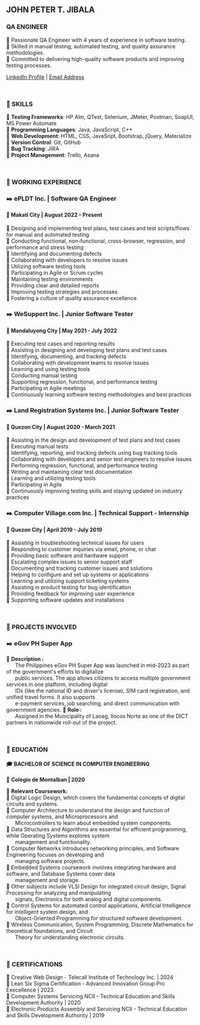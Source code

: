 ## JOHN PETER T. JIBALA
### QA ENGINEER

 📌 Passionate QA Engineer with 4 years of experience in software testing. <br/>
 📌 Skilled in manual testing, automated testing, and quality assurance methodologies. <br/>
 📌 Committed to delivering high-quality software products and improving testing processes.

[LinkedIn Profile](https://www.linkedin.com/in/jtjibala/) | [Email Address](jibalajohnpeter@gmail.com)

<br/>

### 🎯 SKILLS
🔸 **Testing Frameworks**: HP Alm, QTest, Selenium, JMeter, Postman, SoapUI, MS Power Automate <br/>
🔸 **Programming Languages**: Java, JavaScript, C++ <br/>
🔸 **Web Development**: HTML, CSS, JavaSript, Bootstrap, jQuery, Materialize <br/>
🔸 **Version Control**: Git, GitHub <br/>
🔸 **Bug Tracking**: JIRA <br/>
🔸 **Project Management**: Trello, Asana

<br/>

### 🎯 WORKING EXPERIENCE

### ✒️ ePLDT Inc. | Software QA Engineer
#### 📌 Makati City | August 2022 – Present
🔸 Designing and implementing test plans, test cases and test scripts/flows for manual and automated testing <br/>
🔸 Conducting functional, non-functional, cross-browser, regression, and performance and stress testing <br/>
🔸 Identifying and documenting defects <br/>
🔸 Collaborating with developers to resolve issues <br/>
🔸 Utilizing software testing tools <br/>
🔸 Participating in Agile or Scrum cycles <br/>
🔸 Maintaining testing environments <br/>
🔸 Providing clear and detailed reports <br/>
🔸 Improving testing strategies and processes <br/>
🔸 Fostering a culture of quality assurance excellence

### ✒️ WeSupport Inc. | Junior Software Tester
#### 📌 Mandaluyong City | May 2021 - July 2022
🔸 Executing test cases and reporting results <br/>
🔸 Assisting in designing and developing test plans and test cases <br/>
🔸 Identifying, documenting, and tracking defects <br/>
🔸 Collaborating with development teams to resolve issues <br/>
🔸 Learning and using testing tools <br/>
🔸 Conducting manual testing <br/>
🔸 Supporting regression, functional, and performance testing <br/>
🔸 Participating in Agile meetings <br/>
🔸 Continuously learning software testing methodologies and best practices

### ✒️ Land Registration Systems Inc. | Junior Software Tester
#### 📌 Quezon City | August 2020 - March 2021
🔸 Assisting in the design and development of test plans and test cases <br/>
🔸 Executing manual tests <br/>
🔸 Identifying, reporting, and tracking defects using bug tracking tools <br/>
🔸 Collaborating with developers and senior test engineers to resolve issues <br/>
🔸 Performing regression, functional, and performance testing <br/>
🔸 Writing and maintaining clear test documentation <br/>
🔸 Learning and utilizing testing tools <br/>
🔸 Participating in Agile <br/>
🔸 Continuously improving testing skills and staying updated on industry practices 

### ✒️ Computer Village.com Inc. | Technical Support - Internship
#### 📌 Quezon City | April 2019 - July 2019
🔸 Assisting in troubleshooting technical issues for users <br/>
🔸 Responding to customer inquiries via email, phone, or chat <br/>
🔸 Providing basic software and hardware support <br/>
🔸 Escalating complex issues to senior support staff <br/>
🔸 Documenting and tracking customer issues and solutions <br/>
🔸 Helping to configure and set up systems or applications <br/>
🔸 Learning and utilizing support ticketing systems <br/>
🔸 Assisting in product testing for bug identification <br/>
🔸 Providing feedback for improving user experience <br/>
🔸 Supporting software updates and installations

<br/>

### 🎯 PROJECTS INVOLVED

### ✒️ eGov PH Super App
🔸 **Description :**
<br/>&nbsp;&nbsp;&nbsp;&nbsp;&nbsp;&nbsp;The Philippines eGov PH Super App was launched in mid-2023 as part of the government's efforts to digitalize <br/>&nbsp;&nbsp;&nbsp;&nbsp;&nbsp;&nbsp;public services. The app allows citizens to access multiple government services in one platform, including digital <br/>&nbsp;&nbsp;&nbsp;&nbsp;&nbsp;&nbsp;IDs (like the national ID and driver's license), SIM card registration, and unified travel forms. It also supports <br/>&nbsp;&nbsp;&nbsp;&nbsp;&nbsp;&nbsp;e-payment services, job searching, and direct communication with government agencies.
🔸 **Role :**
<br/>&nbsp;&nbsp;&nbsp;&nbsp;&nbsp;&nbsp;Assigned in the Municipality of Laoag, Ilocos Norte as one of the DICT partners in nationwide roll-out of the project.

<br/>

### 🎯 EDUCATION

#### 🎓 BACHELOR OF SCIENCE IN COMPUTER ENGINEERING
 📌 **Colegio de Montalban | 2020**

📍 **Relevant Coursework:** <br/>
🔸 Digital Logic Design, which covers the fundamental concepts of digital circuits and systems. <br/>
🔸 Computer Architecture to understand the design and function of computer systems, and Microprocessors and <br/>&nbsp;&nbsp;&nbsp;&nbsp;&nbsp;&nbsp;Microcontrollers to learn about embedded system components. <br/>
🔸 Data Structures and Algorithms are essential for efficient programming, while Operating Systems explores system <br/>&nbsp;&nbsp;&nbsp;&nbsp;&nbsp;&nbsp;management and functionality. <br/>
🔸 Computer Networks introduces networking principles, and Software Engineering focuses on developing and <br/>&nbsp;&nbsp;&nbsp;&nbsp;&nbsp;&nbsp;managing software projects. <br/>
🔸 Embedded Systems coursework involves integrating hardware and software, and Database Systems cover data <br/>&nbsp;&nbsp;&nbsp;&nbsp;&nbsp;&nbsp;management and storage. <br/>
🔸 Other subjects include VLSI Design for integrated circuit design, Signal Processing for analyzing and manipulating <br/>&nbsp;&nbsp;&nbsp;&nbsp;&nbsp;&nbsp;signals, Electronics for both analog and digital components. <br/>
🔸 Control Systems for automated control applications, Artificial Intelligence for intelligent system design, and <br/>&nbsp;&nbsp;&nbsp;&nbsp;&nbsp;&nbsp;Object-Oriented Programming for structured software development. <br/>
🔸 Wireless Communication, System Programming, Discrete Mathematics for theoretical foundations, and Circuit <br/>&nbsp;&nbsp;&nbsp;&nbsp;&nbsp;&nbsp;Theory for understanding electronic circuits.

<br/>

### 🎯 CERTIFICATIONS

🔸 Creative Web Design - Telecall Institute of Technology Inc. | 2024 <br/>
🔸 Lean Six Sigma Certification - Advanced Innovation Group Pro Execellence | 2023 <br/>
🔸 Computer Systems Servicing NCII - Technical Education and Skills Development Authority | 2020 <br/>
🔸 Electronic Products Assembly and Servicing NCII - Technical Education and Skills Development Authority | 2019
